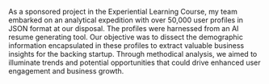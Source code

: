 As a sponsored project in the Experiential Learning Course, my team embarked on an analytical expedition with over 50,000 user profiles in JSON format at our disposal. The profiles were harnessed from an AI resume generating tool. Our objective was to dissect the demographic information encapsulated in these profiles to extract valuable business insights for the backing startup. Through methodical analysis, we aimed to illuminate trends and potential opportunities that could drive enhanced user engagement and business growth.
